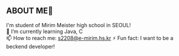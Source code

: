 ## ABOUT ME👋

<!--
**de-quei/de-quei** is a ✨ _special_ ✨ repository because its `README.md` (this file) appears on your GitHub profile.

Here are some ideas to get you started;

- 🔭 I’m currently working on ...
🌱 I’m currently learning Java, C
- 👯 I’m looking to collaborate on ...
- 🤔 I’m looking for help with ...
- 💬 Ask me about ...
📫 How to reach me: s2208@e-mirim.hs.kr
- 😄 Pronouns: ...
- ⚡ Fun fact: ...
--> 
I'm student of Mirim Meister high school in SEOUL!</br>
🌱 I’m currently learning Java, C </br>
📫 How to reach me: s2208@e-mirim.hs.kr
⚡ Fun fact: I want to be a beckend developer!
